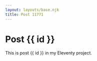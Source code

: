 ```yaml
---
layout: layouts/base.njk
title: Post 11771
---
```


# Post {{ id }}

This is post {{ id }} in my Eleventy project.

